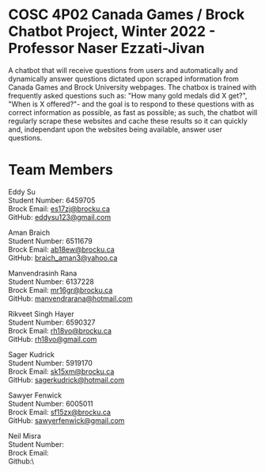 
# COSC 4P02 Canada Games / Brock Chatbot Project, Winter 2022 - Professor Naser Ezzati-Jivan

A chatbot that will receive questions from users and automatically and dynamically answer questions dictated upon scraped information from Canada Games and Brock University webpages. The chatbox is trained with frequently asked questions such as: "How many gold medals did X get?", "When is X offered?"- and the goal is to respond to these questions with as correct information as possible, as fast as possible; as such, the chatbot will regularly scrape these websites and cache these results so it can quickly and, independant upon the websites being available, answer user questions. 

# Team Members

Eddy Su\
Student Number: 6459705\
Brock Email: es17zj@brocku.ca\
GitHub: eddysu123@gmail.com

Aman Braich\
Student Number: 6511679\
Brock Email: ab18ew@brocku.ca\
GitHub: braich_aman3@yahoo.ca

Manvendrasinh Rana\
Student Number: 6137228\
Brock Email: mr16gr@brocku.ca\
GitHub: manvendrarana@hotmail.com

Rikveet Singh Hayer\
Student Number: 6590327\
Brock Email: rh18vo@brocku.ca\
GitHub: rh18vo@gmail.com

Sager Kudrick\
Student Number: 5919170\
Brock Email: sk15xm@brocku.ca\
GitHub: sagerkudrick@hotmail.com

Sawyer Fenwick\
Student Number: 6005011\
Brock Email: sf15zx@brocku.ca\
GitHub: sawyerfenwick@gmail.com

Neil Misra\
Student Number:\
Brock Email:\
Github:\

